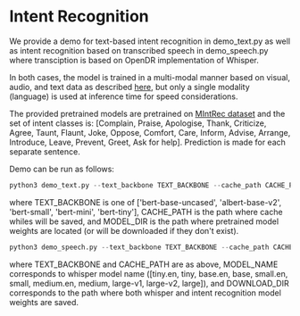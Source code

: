 # Intent Recognition

We provide a demo for text-based intent recognition in demo_text.py as well as intent recognition based on transcribed speech in demo_speech.py where transciption is based on OpenDR implementation of Whisper. 

In both cases, the model is trained in a multi-modal manner based on visual, audio, and text data as described [here](TODO), but only a single modality (language) is used at inference time for speed considerations.

The provided pretrained models are pretrained on [MIntRec dataset](https://github.com/thuiar/MIntRec) and the set of intent classes is: [Complain, Praise, Apologise, Thank, Criticize, Agree, Taunt, Flaunt, Joke, Oppose, Comfort, Care, Inform, Advise, Arrange, Introduce, Leave, Prevent, Greet, Ask for help]. Prediction is made for each separate sentence. 



Demo can be run as follows:
```python
python3 demo_text.py --text_backbone TEXT_BACKBONE --cache_path CACHE_PATH --model_dir MODEL_DIR
```

where TEXT_BACKBONE is one of ['bert-base-uncased', 'albert-base-v2', 'bert-small', 'bert-mini', 'bert-tiny'], CACHE_PATH is the path where cache whiles will be saved, and MODEL_DIR is the path where pretrained model weights are located (or will be downloaded if they don't exist).

```python
python3 demo_speech.py --text_backbone TEXT_BACKBONE --cache_path CACHE_PATH --backbone whisper --model-name MODEL_NAME --download_dir DOWNLOAD_DIR
```

where TEXT_BACKBONE and CACHE_PATH are as above, MODEL_NAME corresponds to whisper model name ([tiny.en, tiny, base.en, base, small.en, small, medium.en, medium, large-v1, large-v2, large]), and DOWNLOAD_DIR corresponds to the path where both whisper and intent recognition model weights are saved.
